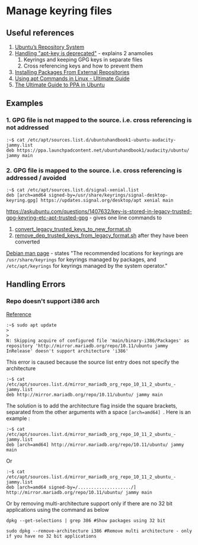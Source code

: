 # Manage keyring files

## Useful references

1.    [Ubuntu’s Repository System](https://itsfoss.com/ubuntu-repository-mechanism/)
2.    [Handling "apt-key is deprecated"](https://itsfoss.com/apt-key-deprecated/) - explains 2 anamolies
      1.   Keyrings and keeping GPG keys in separate files
      2.   Cross referencing keys and how to prevent them
3.    [Installing Packages From External Repositories](https://itsfoss.com/adding-external-repositories-ubuntu/)
4.    [Using apt Commands in Linux - Ultimate Guide](https://itsfoss.com/apt-command-guide)
5.    [The Ultimate Guide to PPA in Ubuntu](https://itsfoss.com/ppa-guide/)
  

## Examples
### 1. GPG file is not mapped to the source. i.e. cross referencing is not addressed
```
:~$ cat /etc/apt/sources.list.d/ubuntuhandbook1-ubuntu-audacity-jammy.list 
deb https://ppa.launchpadcontent.net/ubuntuhandbook1/audacity/ubuntu/ jammy main

```
### 2. GPG file is mapped to the source. i.e. cross referencing is addressed / avoided
```
:~$ cat /etc/apt/sources.list.d/signal-xenial.list 
deb [arch=amd64 signed-by=/usr/share/keyrings/signal-desktop-keyring.gpg] https://updates.signal.org/desktop/apt xenial main

```

https://askubuntu.com/questions/1407632/key-is-stored-in-legacy-trusted-gpg-keyring-etc-apt-trusted-gpg - gives one line commands to 
1. [convert_legacy_trusted_keys_to_new_format.sh](convert_legacy_trusted_keys_to_new_format.sh)
2. [remove_dep_trusted_keys_from_legacy_format.sh](remove_dep_trusted_keys_from_legacy_format.sh) after they have been converted 

[Debian man page](https://manpages.debian.org/bookworm/apt/sources.list.5.en.html) - states "The recommended locations for keyrings are `/usr/share/keyrings` for keyrings managed by packages, and `/etc/apt/keyrings` for keyrings managed by the system operator."


## Handling Errors
### Repo doesn't support i386 arch

[Reference](https://askubuntu.com/questions/741410/skipping-acquire-of-configured-file-main-binary-i386-packages-as-repository-x)

```
:~$ sudo apt update
>
>
N: Skipping acquire of configured file 'main/binary-i386/Packages' as repository 'http://mirror.mariadb.org/repo/10.11/ubuntu jammy InRelease' doesn't support architecture 'i386'
```
This error is caused because the source list entry does not specify the architecture
```
:~$ cat /etc/apt/sources.list.d/mirror_mariadb_org_repo_10_11_2_ubuntu_-jammy.list
deb http://mirror.mariadb.org/repo/10.11/ubuntu/ jammy main
```
The solution is to add the architecture flag inside the square brackets, separated from the other arguments with a space `[arch=amd64] `. Here is an example :
```
:~$ cat /etc/apt/sources.list.d/mirror_mariadb_org_repo_10_11_2_ubuntu_-jammy.list
deb [arch=amd64] http://mirror.mariadb.org/repo/10.11/ubuntu/ jammy main
```

Or

```
:~$ cat /etc/apt/sources.list.d/mirror_mariadb_org_repo_10_11_2_ubuntu_-jammy.list
deb [arch=amd64 signed-by=/..................../] http://mirror.mariadb.org/repo/10.11/ubuntu/ jammy main
```

Or by removing multi-architecture support only if there are no 32 bit applications using the command as below

`dpkg --get-selections | grep 386 #Show packages using 32 bit`

`sudo dpkg --remove-architecture i386 #Remove multi architecture - only if you have no 32 bit applications`
